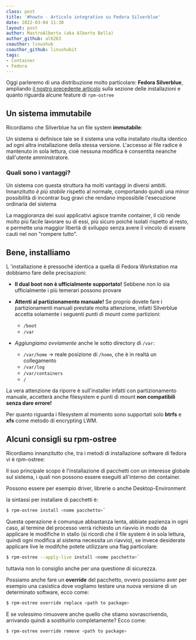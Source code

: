 ```yaml
---
class: post
title: '#howto - Articolo integrativo su Fedora Silverblue'
date: 2022-03-04 11:30
layout: post 
author: MastroAlberto (aka Alberto Bella) 
author_github: al6263
coauthor: linuxhub
coauthor_github: linuxhubit
tags:
- Container
- Fedora
---
```


Oggi parleremo di una distribuzione molto particolare: **Fedora Silverblue**, ampliando [il nostro precedente articolo](https://linuxhub.it/articles/howto-breve-introduzione-all-uso-di-silverblue/) sulla sezione delle installazioni e quanto riguarda alcune feature di `rpm-ostree`

## Un sistema immutabile

Ricordiamo che Silverblue ha un file system **immutabile**:

Un sistema si definisce tale se il sistema una volta installato risulta identico ad ogni altra installazione della stessa versione. 
L'accesso ai file radice è mantenuto in sola lettura, cioè nessuna modifica è consentita neanche dall'utente amminstratore.

### Quali sono i vantaggi?

Un sistema con questa struttura ha molti vantaggi in diversi ambiti.  
Innanzitutto *è più stabile* rispetto al normale, comportando quindi una minor possibilità di incontrar bug gravi che rendano impossibile l'esecuzione ordinaria del sistema

La maggioranza dei suoi applicativi agisce tramite container, il ciò rende molto più facile lavorare su di essi, più sicuro poiché isolati rispetto al resto, e permette una maggior libertà di sviluppo senza avere il vincolo di essere cauti nel non "rompere tutto".

## Bene, installiamo

L 'installazione è pressoché identica a quella di Fedora Workstation ma dobbiamo fare delle precisazioni:

- **Il dual boot non è ufficialmente supportato!** Sebbene non lo sia ufficialmente i più temerari possono provare

- **Attenti al partizionamento manuale!** Se proprio  dovete fare i partizionamenti manuali prestate molta attenzione, infatti Silverblue accetta solamente i seguenti punti di mount come partizioni: 
  - `/boot`
  - `/var`

- *Aggiungiamo ovviamente* anche le sotto directory di `/var`:

   - `/var/home`  -> reale posizione di `/home`, che è in realtà un collegamento
   - `/var/log`
   - `/var/containers`
   - `/`

La vera attenzione da riporre è sull'installer infatti con partizionamento manuale, accetterà anche filesystem e punti di mount **non compatibili senza dare errore!**

Per quanto riguarda i filesystem al momento sono supportati solo **btrfs** e **xfs** come metodo di encrypting LWM.

## Alcuni consigli su rpm-ostree

Ricordiamo innanzitutto che, tra i metodi di installazione software di fedora vi è rpm-ostree:

Il suo principale scopo è l'installazione di pacchetti con un interesse globale sul sistema, i quali non possono essere eseguiti all'interno dei container.

Possono essere per esempio driver, librerie o anche Desktop-Environment

la sintassi per installare di pacchetti è: 

```bash
$ rpm-ostree install <nome pacchetto>`
```

Questa operazione è comunque abbastanza lenta, abbiate pazienza in ogni caso, al termine del processo verrà richiesto un riavvio in modo da applicare le modifiche in stallo (si ricordi che il file system è in sola lettura, quindi ogni modifica al sistema necessita un riavvio), se invece desiderate applicare live le modifche potete utilizzare una flag particolare:

```bash
$ rpm-ostree --apply-live install <nome pacchetto>` 
```

tuttavia non lo consiglio anche per una questione di sicurezza.

Possiamo anche fare un **override** del pacchetto, ovvero possiamo aver per esempio una casistica dove vogliamo testare una nuova versione di un determinato software, ecco come:

```bash
$ rpm-ostree override replace <path to package>
```

E se volessimo rimuovere anche quello che stiamo sovrascrivendo, arrivando quindi a sostituirlo completamente? Ecco come:

```bash
$ rpm-ostree override remove <path to package>
```
